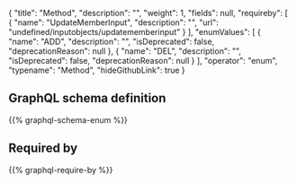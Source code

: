 {
  "title": "Method",
  "description": "",
  "weight": 1,
  "fields": null,
  "requireby": [
    {
      "name": "UpdateMemberInput",
      "description": "",
      "url": "undefined/inputobjects/updatememberinput"
    }
  ],
  "enumValues": [
    {
      "name": "ADD",
      "description": "",
      "isDeprecated": false,
      "deprecationReason": null
    },
    {
      "name": "DEL",
      "description": "",
      "isDeprecated": false,
      "deprecationReason": null
    }
  ],
  "operator": "enum",
  "typename": "Method",
  "hideGithubLink": true
}
## GraphQL schema definition

{{% graphql-schema-enum %}}

## Required by

{{% graphql-require-by %}}
